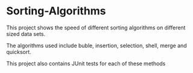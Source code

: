 # Sorting-Algorithms

This project shows the speed of different sorting algorithms on different sized data sets.

The algorithms used include buble, insertion, selection, shell, merge and quicksort. 

This project also contains JUnit tests for each of these methods
